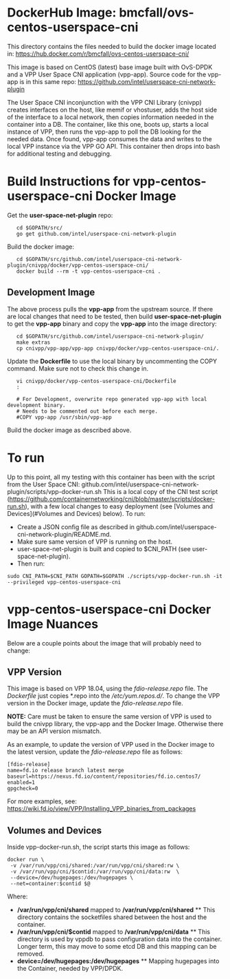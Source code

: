 #  DockerHub Image: bmcfall/ovs-centos-userspace-cni
This directory contains the files needed to build the docker image located in:
   https://hub.docker.com/r/bmcfall/ovs-centos-userspace-cni/

This image is based on CentOS (latest) base image built with OvS-DPDK and a
VPP User Space CNI application (vpp-app). Source code for the vpp-app is in this
same repo:
   https://github.com/intel/userspace-cni-network-plugin

The User Space CNI inconjunction with the VPP CNI Library (cnivpp) creates
interfaces on the host, like memif or vhostuser, adds the host side of the
interface to a local network, then copies information needed in the container
into a DB. The container, like this one, boots up, starts a local instance of
VPP, then runs the vpp-app to poll the DB looking for the needed data. Once
found, vpp-app consumes the data and writes to the local VPP instance via the
VPP GO API. This container then drops into bash for additional testing and
debugging.


# Build Instructions for vpp-centos-userspace-cni Docker Image
Get the **user-space-net-plugin** repo:
```
   cd $GOPATH/src/
   go get github.com/intel/userspace-cni-network-plugin
```

Build the docker image:
```
   cd $GOPATH/src/github.com/intel/userspace-cni-network-plugin/cnivpp/docker/vpp-centos-userspace-cni/
   docker build --rm -t vpp-centos-userspace-cni .
```

## Development Image
The above process pulls the **vpp-app** from the upstream source. If there are
local changes that need to be tested, then build **user-space-net-plugin** to
get the **vpp-app** binary and copy the **vpp-app** into the image directory:
```
   cd $GOPATH/src/github.com/intel/userspace-cni-network-plugin/
   make extras
   cp cnivpp/vpp-app/vpp-app cnivpp/docker/vpp-centos-userspace-cni/.
```

Update the **Dockerfile** to use the local binary by uncommenting the COPY
command. Make sure not to check this change in.
```
   vi cnivpp/docker/vpp-centos-userspace-cni/Dockerfile
   :
   
   # For Development, overwrite repo generated vpp-app with local development binary.
   # Needs to be commented out before each merge.
   #COPY vpp-app /usr/sbin/vpp-app
```

Build the docker image as described above.

# To run
Up to this point, all my testing with this container has been with the
script from the User Space CNI:
   github.com/intel/userspace-cni-network-plugin/scripts/vpp-docker-run.sh
This is a local copy of the CNI test script
(https://github.com/containernetworking/cni/blob/master/scripts/docker-run.sh),
with a few local changes to easy deployment
(see [Volumes and Devices](#Volumes and Devices) below). To run:
* Create a JSON config file as described in
github.com/intel/userspace-cni-network-plugin/README.md.
* Make sure same version of VPP is running on the host.
* user-space-net-plugin is built and copied to $CNI_PATH
(see user-space-net-plugin).
* Then run:
```
sudo CNI_PATH=$CNI_PATH GOPATH=$GOPATH ./scripts/vpp-docker-run.sh -it --privileged vpp-centos-userspace-cni
```

# vpp-centos-userspace-cni Docker Image Nuances
Below are a couple points about the image that will probably need to change:


## VPP Version
This image is based on VPP 18.04, using the *fdio-release.repo* file. The
*Dockerfile* just copies *.repo into the */etc/yum.repos.d/*. To change the
VPP version in the Docker image, update the *fdio-release.repo* file.

**NOTE:** Care must be taken to ensure the same version of VPP is used to build
the cnivpp library, the vpp-app and the Docker Image. Otherwise there may be an
API version mismatch.

As an example, to update the version of VPP used in the Docker image to the latest
version, update the *fdio-release.repo* file as follows:
```
[fdio-release]
name=fd.io release branch latest merge
baseurl=https://nexus.fd.io/content/repositories/fd.io.centos7/
enabled=1
gpgcheck=0
```

For more examples, see: https://wiki.fd.io/view/VPP/Installing_VPP_binaries_from_packages


## Volumes and Devices
Inside vpp-docker-run.sh, the script starts this image as follows:
```
docker run \
 -v /var/run/vpp/cni/shared:/var/run/vpp/cni/shared:rw \
 -v /var/run/vpp/cni/$contid:/var/run/vpp/cni/data:rw  \
 --device=/dev/hugepages:/dev/hugepages \
 --net=container:$contid $@
```
Where:
* **/var/run/vpp/cni/shared** mapped to **/var/run/vpp/cni/shared**
** This directory contains the socketfiles shared between the host and
the container.
* **/var/run/vpp/cni/$contid** mapped to **/var/run/vpp/cni/data**
** This directory is used by vppdb to pass configuration data into the container.
Longer term, this may move to some etcd DB and this mapping can be removed.
* **device=/dev/hugepages:/dev/hugepages**
** Mapping hugepages into the Container, needed by VPP/DPDK.

